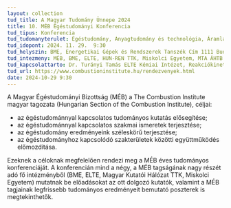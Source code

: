 ```yaml
---
layout: collection
tud_title: A Magyar Tudomány Ünnepe 2024
title: 10. MÉB Égéstudományi Konferencia
tud_tipus: Konferencia
tud_tudomanyterulet: Égéstudomány, Anyagtudomány és technológia, Áramlás- és hőtechnika, 
tud_idopont: 2024. 11. 29.  9:30 
tud_helyszin: BME, Energetikai Gépek és Rendszerek Tanszék Cím 1111 Budapest, Műegyetem rkp. 3-7. „D” épület, 2. emelet.
tud_intezmeny: MÉB, BME, ELTE, HUN-REN TTK, Miskolci Egyetem, MTA ÁHTB.
tud_kapcsolattarto: Dr. Turányi Tamás ELTE Kémiai Intézet, Reakciókinetikai Laboratórium, e-mail turanyi@chem.elte.hu
tud_url: https://www.combustioninstitute.hu/rendezvenyek.html
date: 2024-10-29 9:30
---
```

A Magyar Égéstudományi Bizottság (MÉB) a The Combustion Institute magyar tagozata (Hungarian Section of the Combustion Institute), céljai:
- az égéstudománnyal kapcsolatos tudományos kutatás elősegítése;
- az égéstudománnyal kapcsolatos szakmai ismeretek terjesztése;
- az égéstudomány eredményeink széleskörű terjesztése;
- az égéstudományhoz kapcsolódó szakterületek közötti együttműködés előmozdítása.

Ezeknek a céloknak megfelelően rendezi meg a MÉB éves tudományos konferenciáját. A konferencián mind a négy, a MÉB tagságának nagy részét adó fő intézményből (BME, ELTE, Magyar Kutatói Hálózat TTK, Miskolci Egyetem) mutatnak be előadásokat az ott dolgozó kutatók, valamint a MÉB tagjainak legfrissebb tudományos eredményeit bemutató poszterek is megtekinthetők.
